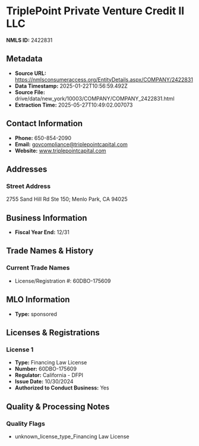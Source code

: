 # TriplePoint Private Venture Credit II LLC

**NMLS ID:** 2422831

## Metadata
- **Source URL:** https://nmlsconsumeraccess.org/EntityDetails.aspx/COMPANY/2422831
- **Data Timestamp:** 2025-01-22T10:56:59.492Z
- **Source File:** drive/data/new_york/10003/COMPANY/COMPANY_2422831.html
- **Extraction Time:** 2025-05-27T10:49:02.007073

## Contact Information
- **Phone:** 650-854-2090
- **Email:** govcompliance@triplepointcapital.com
- **Website:** www.triplepointcapital.com

## Addresses
### Street Address
2755 Sand Hill Rd Ste 150; Menlo Park, CA 94025

## Business Information
- **Fiscal Year End:** 12/31

## Trade Names & History
### Current Trade Names
- License/Registration #: 60DBO-175609

## MLO Information
- **Type:** sponsored

## Licenses & Registrations

### License 1
- **Type:** Financing Law License
- **Number:** 60DBO-175609
- **Regulator:** California - DFPI
- **Issue Date:** 10/30/2024
- **Authorized to Conduct Business:** Yes

## Quality & Processing Notes
### Quality Flags
- unknown_license_type_Financing Law License
